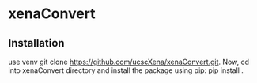 # xenaConvert

## Installation
use venv
git clone https://github.com/ucscXena/xenaConvert.git. Now, cd into xenaConvert directory and install the package using pip: pip install .
